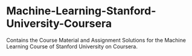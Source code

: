 Machine-Learning-Stanford-University-Coursera
=============================================

Contains the Course Material and Assignment Solutions for the Machine Learning Course of Stanford University on Coursera. 
